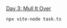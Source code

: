 [Day 3: Mull It Over](https://adventofcode.com/2024/day/3 "Day 3: Mull It Over")

```shell
npx vite-node task.ts
```

